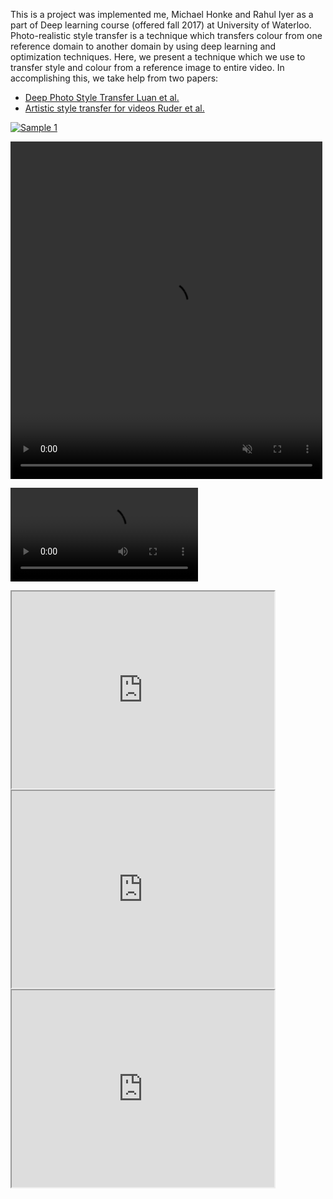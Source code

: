 This is a project was implemented me, Michael Honke and Rahul Iyer as a part of Deep learning course (offered fall 2017) at University of Waterloo. Photo-realistic style transfer is a technique which transfers colour from one reference domain to another domain by using deep learning and optimization techniques. Here, we present a technique which we use to transfer style and colour from a reference image to entire video. In accomplishing this, we take help from two papers:

* [Deep Photo Style Transfer Luan et al.](https://arxiv.org/abs/1703.07511)
* [Artistic style transfer for videos Ruder et al.](https://arxiv.org/abs/1604.08610)

[![Sample 1](http://img.youtube.com/vi/-pqUG2jHBWQ/0.jpg)](https://youtu.be/-pqUG2jHBWQ)

<video width="99%" height="540" autoplay loop muted markdown="0">
<source src="car.mp4" type="video/mp4" markdown="0" >
</video>


<video controls="controls" 
       class="video-stream" 
       x-webkit-airplay="allow" 
       data-youtube-id="N9oxmRT2YWw" 
       src="https://youtu.be/-pqUG2jHBWQ"></video>
       
<iframe width="420" height="315"
src="https://youtu.be/-pqUG2jHBWQ">
</iframe>

<iframe width="420" height="315"
src="https://youtu.be/gJZgNHYuPiw">
</iframe>

<iframe width="420" height="315"
src="https://youtu.be/wb4n1JcWMxo">
</iframe>
